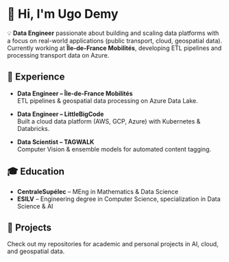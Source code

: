 # 👋 Hi, I'm Ugo Demy  

💡 **Data Engineer** passionate about building and scaling data platforms with a focus on real-world applications (public transport, cloud, geospatial data). Currently working at **Île-de-France Mobilités**, developing ETL pipelines and processing transport data on Azure.  

## 🚀 Experience  
- **Data Engineer – Île-de-France Mobilités**  
  ETL pipelines & geospatial data processing on Azure Data Lake.  

- **Data Engineer – LittleBigCode**  
  Built a cloud data platform (AWS, GCP, Azure) with Kubernetes & Databricks.  

- **Data Scientist – TAGWALK**  
  Computer Vision & ensemble models for automated content tagging.  

## 🎓 Education  
- **CentraleSupélec** – MEng in Mathematics & Data Science  
- **ESILV** – Engineering degree in Computer Science, specialization in Data Science & AI  

## 📂 Projects  
Check out my repositories for academic and personal projects in AI, cloud, and geospatial data.  
